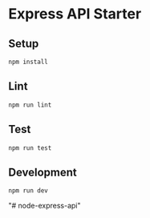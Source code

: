 # Express API Starter

## Setup

```
npm install
```

## Lint

```
npm run lint
```

## Test

```
npm run test
```

## Development

```
npm run dev
```
"# node-express-api" 
